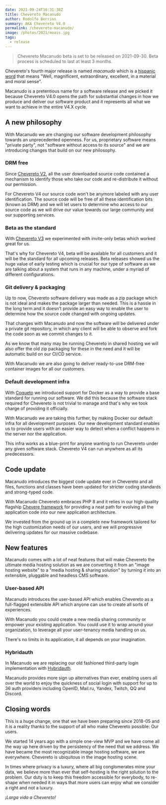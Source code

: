 ```yaml
---
date: 2021-09-24T16:31:38Z
title: Chevereto Macanudo
author: Rodolfo Berrios
summary: AKA Chevereto V4.0
permalink: /chevereto-macanudo/
image: /photos/2021/moais.jpg
tags:
  - release
---
```


> Chevereto Macanudo beta is set to be released on 2021-09-30. Beta process is scheduled to last at least 3 months.

Chevereto's fourth major release is named *macanudo* which is a [hispanic word](https://dle.rae.es/macanudo) that means "Well, magnificent, extraordinary, excellent, in a material and moral sense".

Macanudo is a pretentious name for a software release and we picked it because Chevereto V4.0 opens the path for substantial changes in how we produce and deliver our software product and it represents all what we want to achieve in the entire V4.X cycle.

## A new philosophy

With Macanudo we are changing our software development philosophy towards an unprecedented openness. For us, proprietary software means "private party", not "software without access to its source" and we are introducing changes that build on our new philosophy.

### DRM free

Since [Chevereto V2](https://releases.chevereto.com/2.X/), all the user downloaded source code contained  a mechanism to identify those who take our code and re-distribute it without our permission.

For Chevereto V4 our source code won't be anymore labeled with any user identification. The source code will be free of all these identification bits (known as DRM) and we will let users to determine who access to our source code as we will drive our value towards our large community and our supporting services.

### Beta as the standard

With [Chevereto V3](https://releases.chevereto.com/3.X/) we experimented with invite-only betas which worked great for us.

That's why for Chevereto V4, beta will be available for all customers and it will be the standard for all upcoming releases. Beta releases showed us the huge value of early testing which is crucial for our type of software as we are talking about a system that runs in any machine, under a myriad of different configurations.

### Git delivery & packaging

Up to now, Chevereto software delivery was made as a zip package which is not ideal and makes the package larger than needed. This is a hassle in the long term and it doesn't provide an easy way to enable the user to determine how the source code changed with ongoing updates.

That changes with Macanudo and now the software will be delivered under a private git repository, in which any client will be able to observe and fork the code soon as we commit changes to it.

As we know that many may be running Chevereto in shared hosting we will also offer the old zip packaging for these in the need and it will be automatic build on our CI/CD service.

With Macanudo we are also going to deliver ready-to-use DRM-free container images for all our customers.

### Default development infra

With [Coqueto](https://releases.chevereto.com/3.X/3.20/3.20.0.html) we introduced support for Docker as a way to provide a base standard for running our software. We did this because the software stack required for Chevereto is not trivial to manage and that's why we took charge of providing it officially.

With Macanudo we are taking this further, by making Docker our default infra for all development purposes. Our new development standard enables us to provide users with an easier way to detect when a conflict happens in the server nor the application.

This infra works as a blue-print for anyone wanting to run Chevereto under any given software stack. Chevereto V4 can run anywhere as all its predecessors.

## Code update

Macanudo introduces the biggest code update ever in Chevereto and all files, functions and classes have been updated for stricter coding standards and strong-typed code.

With Macanudo Chevereto embraces PHP 8 and it relies in our high-quality flagship [Chevere framework](https://chevere.org) for providing a neat path for evolving all the application code into our new application architecture.

We invested from the ground up in a complete new framework tailored for the high customization needs of our users, and we will progressive delivering updates for our massive codebase.

## New features

Macanudo comes with a lot of neat features that will make Chevereto the ultimate media hosting solution as we are converting it from an "image hosting website" to a "media hosting & sharing solution" by turning it into an extensible, pluggable and headless CMS software.

### User-based API

Macanudo introduces the user-based API which enables Chevereto as a full-flagged extensible API which anyone can use to create all sorts of experiences.

With Macanudo you could create a new media sharing community or empower your existing application. You could use it to wrap around your organization, to leverage all your user-tenancy media handling on us.

There's no limits in its application, it all depends on your imagination.

### Hybridauth

In Macanudo we are replacing our old fashioned third-party login implementation with [Hybridauth](https://github.com/hybridauth/hybridauth).

Macanudo provides more sign up alternatives than ever, enabling users all over the world to enjoy the quickness of social login with support for up to 36 auth providers including OpenID, Mail.ru, Yandex, Twitch, QQ and Discord.

## Closing words

This is a huge change, one that we have been preparing since 2018-05 and it is a reality thanks to the support of all who make Chevereto possible: Our users.

We started 14 years ago with a simple one-view MVP and we have come all the way up here driven by the persistency of the need that we address. We have became the most recognizable image hosting software, we are everywhere. Chevereto is ubiquitous in the image hosting scene.

In times where privacy is a luxury, where all big conglomerates mine your data, we believe more than ever that self-hosting is the right solution to the problem. Our duty is to keep this freedom accessible for everybody, to re-shape when needed it in ways that more users can enjoy what we consider a right and not a luxury.

*¡Larga vida a Chevereto!*
